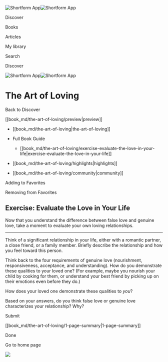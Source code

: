 ![Shortform App](/img/logo.36a2399e.svg)![Shortform App](/img/logo-dark.70c1b072.svg)

Discover

Books

Articles

My library

Search

Discover

![Shortform App](/img/logo.36a2399e.svg)![Shortform App](/img/logo-dark.70c1b072.svg)

# The Art of Loving

Back to Discover

[[book_md/the-art-of-loving/preview|preview]]

  * [[book_md/the-art-of-loving|the-art-of-loving]]
  * Full Book Guide

    * [[book_md/the-art-of-loving/exercise-evaluate-the-love-in-your-life|exercise-evaluate-the-love-in-your-life]]
  * [[book_md/the-art-of-loving/highlights|highlights]]
  * [[book_md/the-art-of-loving/community|community]]



Adding to Favorites 

Removing from Favorites 

## Exercise: Evaluate the Love in Your Life

Now that you understand the difference between false love and genuine love, take a moment to evaluate your own loving relationships.

* * *

Think of a significant relationship in your life, either with a romantic partner, a close friend, or a family member. Briefly describe the relationship and how you feel toward this person.

Think back to the four requirements of genuine love (nourishment, responsiveness, acceptance, and understanding). How do you demonstrate these qualities to your loved one? (For example, maybe you nourish your child by cooking for them, or understand your best friend by picking up on their emotions even before they do.)

How does your loved one demonstrate these qualities to _you_?

Based on your answers, do you think false love or genuine love characterizes your relationship? Why?

Submit 

[[book_md/the-art-of-loving/1-page-summary|1-page-summary]]

Done

Go to home page 

![](https://bat.bing.com/action/0?ti=56018282&Ver=2&mid=22dd0c14-5003-4953-8700-b4688215b92c&sid=1711133063fa11eebdec89a8b8ae3bbc&vid=171147a063fa11eea7440fcfeb230d96&vids=0&msclkid=N&pi=0&lg=en-US&sw=800&sh=600&sc=24&nwd=1&tl=Shortform%20%7C%20The%20Art%20of%20Loving&p=https%3A%2F%2Fwww.shortform.com%2Fapp%2Fbook%2Fthe-art-of-loving%2Fexercise-evaluate-the-love-in-your-life&r=&lt=525&evt=pageLoad&sv=1&rn=933210)
